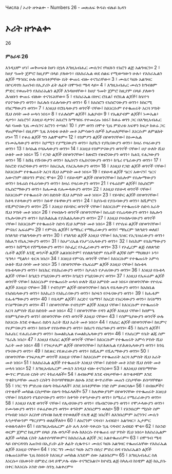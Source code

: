 ﻿
 Числа / ኦሪት ዘኍልቍ - Numbers 26 - መጽሐፍ ቅዱስ ብሉይ ኪዳን
# ኦሪት ዘኍልቍ
26
### ምዕራፍ 26
እንዲህም ሆነ፤ መቅሠፍቱ ከሆነ በኋላ እግዚአብሔር ሙሴንና የካህኑን የአሮን ልጅ አልዓዛርን።
2 ፤ ከሀያ ዓመት ጀምሮ ከዚያም በላይ ያለውን፥ በእስራኤል ወደ ሰልፍ የሚወጣውን ሁሉ፥ የእስራኤልን ልጆች ማኅበር ሁሉ በየአባቶቻቸው ቤት ቍጠሩ ብሎ ተናገራቸው።
3 ፤ ሙሴና ካህኑ አልዓዛር በዮርዳኖስ አጠገብ በኢያሪኮ ፊት ለፊት በሞዓብ ሜዳ ላይ።
4 ፤ እግዚአብሔር ሙሴን ከግብፅም ምድር የወጡትን የእስራኤልን ልጆች እንዳዘዛቸው፥ ከሀያ ዓመት ጀምሮ ከዚያም በላይ ያለውን ሕዝቡን ቍጠሩ ብለው ተናገሩአቸው።
5 ፤ የእስራኤል በኵር ሮቤል፤ የሮቤል ልጆች፤ ከሄኖኅ የሄኖኀውያን ወገን፥ ከፈሉስ የፈሉሳውያን ወገን፥
6 ፤ ከአስሮን የአስሮናውያን ወገን፥ ከከርሚ የከርማውያን ወገን።
7 ፤ እነዚህ የሮቤላውያን ወገኖች ናቸው፤ ከእነርሱም የተቈጠሩት አርባ ሦስት ሺህ ሰባት መቶ ሠላሳ ነበሩ።
8 ፤ የፈሉስም ልጆች፤ ኤልያብ።
9 ፤ የኤልያብም ልጆች፤ ነሙኤል፥ ዳታን፥ አቤሮን፤ እነዚህ ዳታንና አቤሮን ከማኅበሩ የተመረጡ ነበሩ፤ ከቆሬ ወገን ጋር በእግዚአብሔር ላይ ባመፁ ጊዜ ሙሴንና አሮንን ተጣሉ፤
10 ፤ ያም ወገን በሞተ ጊዜ ምድሪቱ አፍዋን ከፍታ ከቆሬ ጋር ዋጠቻቸው፤ በዚያም ጊዜ እሳቲቱ ሁለት መቶ አምሳውን ሰዎች አቃጠለቻቸው፤ እነርሱም ለምልክት ሆኑ።
11 ፤ የቆሬ ልጆች ግን አልሞቱም።
12 ፤ የስምዖን ልጆች በየወገናቸው፤ ከነሙኤል የነሙኤላውያን ወገን፥ ከያሚን የያሚናውያን ወገን፥ ከያኪን የያኪናውያን ወገን፥ ከዛራ የዛራውያን ወገን፥
13 ፤ ከሳኡል የሳኡላውያን ወገን።
14 ፤ እነዚህ የስምዖናውያን ወገኖች ናቸው፤ ሀያ ሁለት ሺህ ሁለት መቶ ነበሩ።
15 ፤ የጋድ ልጆች በየወገናቸው፤ ከጽፎን የጽፎናውያን ወገን፥ ከሐጊ የሐጋውያን ወገን፥
16 ፤ ከሹኒ የሹናውያን ወገን፥ ከኤስናን የኤስናናውያን ወገን፥ ከዔሪ የዔራውያን ወገን፥
17 ፤ ከአሮድ የአሮዳውያን ወገን፥ ከአርኤሊ የአርኤላውያን ወገን።
18 ፤ እነዚህ የጋድ ልጆች ወገኖች ናቸው፤ ከእነርሱም የተቈጠሩት አርባ ሺህ አምስት መቶ ነበሩ።
19 ፤ የይሁዳ ልጆች ዔርና አውናን፤ ዔርና አውናንም በከነዓን ምድር ሞቱ።
20 ፤ የይሁዳም ልጆች በየወገናቸው፤ ከሴሎም የሴሎማውያን ወገን፥ ከፋሬስ የፋሬሳውያን ወገን፥ ከዛራ የዛራውያን ወገን።
21 ፤ የፋሬስም ልጆች፤ ከኤስሮም የኤስሮማውያን ወገን፥ ከሐሙል የሐሙላውያን ወገን።
22 ፤ እነዚህ የይሁዳ ወገኖች ናቸው፤ ከእነርሱም የተቈጠሩት ሰባ ስድስት ሺህ አምስት መቶ ነበሩ።
23 ፤ የይሳኮር ልጆች በየወገናቸው፤ ከቶላ የቶላውያን ወገን፥ ከፉዋ የፉዋውያን ወገን፥
24 ፤ ከያሱብ የያሱባውያን ወገን፥ ከሺምሮን የሺምሮናውያን ወገን።
25 ፤ እነዚህ የይሳኮር ወገኖች ናቸው፤ ከእነርሱም የተቈጠሩት ስድሳ አራት ሺህ ሦስት መቶ ነበሩ።
26 ፤ የዛብሎን ወገኖች በየወገናቸው፤ ከሴሬድ የሴሬዳውያን ወገን፥ ከኤሎን የኤሎናውያን ወገን፥ ከያሕልኤል የያሕልኤላውያን ወገን።
27 ፤ እነዚህ የዛብሎናውያን ወገኖች ናቸው፤ ከእነርሱም የተቈጠሩት ስድሳ ሺህ አምስት መቶ ነበሩ።
28 ፤ የዮሴፍ ልጆች በየወገናቸው፤ ምናሴና ኤፍሬም።
29 ፤ የምናሴ ልጆች፤ ከማኪር የማኪራውያን ወገን፤ ማኪርም ገለዓድን ወለደ፤ ከገለዓድ የገልዓዳውያን ወገን።
30 ፤ የገለዓድ ልጆች እነዚህ ናቸው፤ ከኢዔዝር የኢዔዝራውያን ወገን፥ ከኬሌግ የኬሌጋውያን ወገን፥
31 ፤ ከአሥሪኤል የአሥሪኤላውያን ወገን፥
32 ፤ ከሴኬም የሴኬማውያን ወገን፥ ከሸሚዳ የሸሚዳውያን ወገን፥ ከኦፌር የኦፌራውያን ወገን።
33 ፤ የኦፌርም ልጅ ሰለጰዓድ ሴቶች ልጆች እንጂ ወንዶች ልጆች አልነበሩትም፤ የሰለጰዓድም የሴቶች ልጆቹ ስም ማህለህ፥ ኑዓ፥ ዔግላ፥ ሚልካ፥ ቲርጻ ነበረ።
34 ፤ እነዚህ የምናሴ ወገኖች ናቸው፤ ከእነርሱም የተቈጠሩት አምሳ ሁለት ሺህ ሰባት መቶ ነበሩ።
35 ፤ በየወገናቸው የኤፍሬም ልጆች እነዚህ ናቸው፤ ከሱቱላ የሱቱላውያን ወገን፥ ከቤኬር የቤኬራውያን ወገን፥ ከታሐን የታሐናውያን ወገን።
36 ፤ እነዚህ የሱቱላ ልጆች ናቸው፤ ከዔዴን የዔዴናውያን ወገን። ከዔዴን የዔዴናውያና ወገን።
37 ፤ እነዚህ የኤፍሬም ልጆች ወገኖች ናቸው፤ ከእነርሱም የተቈጠሩት ሠላሳ ሁለት ሺህ አምስት መቶ ነበሩ። በየወገናቸው የዮሴፍ ልጆች እነዚህ ናቸው።
38 ፤ የብንያም ልጆች በየወገናቸው፤ ከቤላ የቤላውያን ወገን፥ ከአስቤል የአስቤላውያን ወገን፥ ከአኪራን የአኪራናውያን ወገን፥ ከሶፋን የሶፋናውያን ወገን፥
39 ፤ ከሑፋም የሑፋማውያን ወገን።
40 ፤ የቤላም ልጆች፤ አርድና ናዕማን፤ ከአርድ የአርዳውያን ወገን፥ ከናዕማን የናዕማናውያን ወገን።
41 ፤ በየወገናቸው የብንያም ልጆች እነዚህ ናቸው፤ ከእነርሱም የተቈጠሩት አርባ አምስት ሺህ ስድስት መቶ ነበሩ።
42 ፤ በየወገናቸው የዳን ልጆች እነዚህ ናቸው፤ ከሰምዔ የሰምዔያውያን ወገን፤ በየወገናቸው የዳን ወገኖች እነዚህ ናቸው።
43 ፤ የሰምዔያውያን ወገኖች ሁሉ ከእነርሱ እንደ ተቈጠሩ ስድሳ አራት ሺህ አራት መቶ ነበሩ።
44 ፤ የአሴር ልጆች በየወገናቸው፤ ከዪምና የዪምናውያን ወገን፥ ከየሱዋ የየሱዋውያን ወገን፥ ከበሪዓ የበሪዓውያን ወገን።
45 ፤ ከበሪዓ ልጆች፤ ከሔቤር የሔቤራውያን ወገን፥ ከመልኪኤል የመልኪኤላውያን ወገን።
46 ፤ የአሴርም የሴት ልጁ ስም ሤራሕ ነበረ።
47 ፤ እነዚህ የአሴር ልጆች ወገኖች ናቸው፤ ከእነርሱም የተቈጠሩት አምሳ ሦስት ሺህ አራት መቶ ነበሩ።
48 ፤ የንፍታሌም ልጆች በየወገናቸው፤ ከያሕጽኤል የያሕጽኤላውያን ወገን፥ ከጉኒ የጉናውያን ወገን፥
49 ፤ ከዬጽር የዬጽራውያን ወገን፥ ከሺሌም የሺሌማውያን ወገን።
50 ፤ በየወገናቸው የንፍታሌም ወገኖች እነዚህ ናቸው፤ ከእነርሱም የተቈጠሩት አርባ አምስት ሺህ አራት መቶ ነበሩ።
51 ፤ ከእስራኤል ልጆች የተቈጠሩት እነዚህ ናቸው፤ ስድስት መቶ አንድ ሺህ ሰባት መቶ ሠላሳ ነበሩ።
52 ፤ እግዚአብሔርም ሙሴን እንዲህ ብሎ ተናገረው።
53 ፤ ለእነዚህ በየስማቸው ቍጥር ምድሪቱ ርስት ሆና ትከፈላለች።
54 ፤ ለብዙዎቹ እንደ ብዛታቸው፥ ለጥቂቶቹም እንደ ጥቂትነታቸው መጠን ርስትን ትሰጣቸዋለህ። ለሁሉ እንደ ቍጥራቸው መጠን ርስታቸው ይሰጣቸዋል።
55 ፤ ነገር ግን ምድሪቱ በዕጣ ትከፈላለች፤ እንደ አባቶቻቸው ነገድ ስም ይወርሳሉ።
56 ፤ በብዙዎችና በጥቂቶች መካከል ርስታቸው በዕጣ ትከፈላለች።
57 ፤ ከሌዋውያንም በየወገናቸው የተቈጠሩት እነዚህ ናቸው፤ ከጌድሶን የጌድሶናውያን ወገን፥ ከቀዓት የቀዓታውያን ወገን፥ ከሜራሪ የሜራራውያን ወገን።
58 ፤ እነዚህ የሌዊ ወገኖች ናቸው፤ የሊብናውያን ወገን፥ የኬብሮናውያን ወገን፥ የሞሖላውያን ወገን፥ የሙሳውያን ወገን፥ የቆሬያውያን ወገን። ቀዓትም እንበረምን ወለደ።
59 ፤ የእንበረም ሚስት ስም ዮካብድ ነበረ። እርስዋ በግብፅ ከሌዊ የተወለደች የሌዊ ልጅ ነበረች፤ ለእንበረምም አሮንንና ሙሴን እኅታቸውንም ማርያምን ወለደችለት።
60 ፤ ለአሮንም ናዳብ፥ አብዩድ፥ አልዓዛር፥ ኢታምር ተወለዱለት።
61 ፤ በእግዚአብሔርም ፊት ሌላ እሳት ባቀረቡ ጊዜ ናዳብና አብዩድ ሞቱ።
62 ፤ ከአንድ ወርም ጀምሮ ከዚያም በላይ ያሉ ወንዶች ሁሉ ከእነርሱ የተቈጠሩ ሀያ ሦስት ሺህ ነበሩ። ከእስራኤልም ልጆች መካከል ርስት አልተሰጣቸውምና ከእስራኤል ልጆች ጋር አልተቈጠሩም።
63 ፤ በሞዓብ ሜዳ ላይ በዮርዳኖስ አጠገብ በኢያሪኮ ፊት ለፊት ሲቈጥሩ፥ ሙሴና ካህኑ አልዓዛር የቈጠሩአቸው የእስራኤል ልጆች እነዚህ ናቸው።
64 ፤ ነገር ግን ሙሴና ካህኑ አሮን በሲና ምድረ በዳ የእስራኤልን ልጆች በቈጠሩአቸው ጊዜ ከነበሩት ከእነዚያ መካከል አንድም ሰው አልነበረም።
65 ፤ እግዚአብሔር ስለ እነርሱ። በእውነት በምድረ በዳ ይሞታሉ ብሎ ተናግሮአልና። ከዮፎኒ ልጅ ከካሌብ ከነዌም ልጅ ከኢያሱ በቀር ከእነርሱ አንድ ሰው ስንኳ አልቀረም። 

